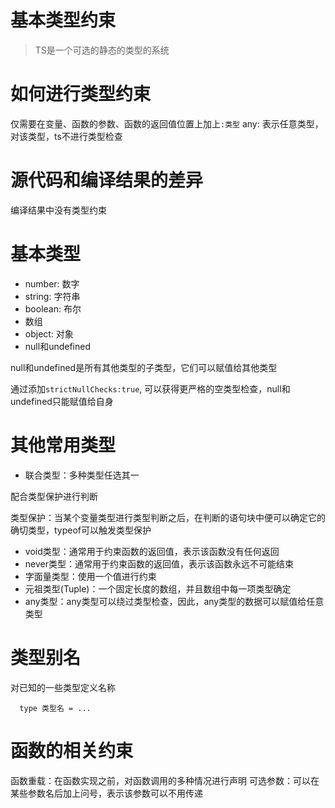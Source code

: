 # 基本类型约束

> TS是一个可选的静态的类型的系统

# 如何进行类型约束

仅需要在变量、函数的参数、函数的返回值位置上加上```:类型```
any: 表示任意类型，对该类型，ts不进行类型检查

# 源代码和编译结果的差异

编译结果中没有类型约束

# 基本类型

- number: 数字
- string: 字符串
- boolean: 布尔
- 数组
- object: 对象
- null和undefined

null和undefined是所有其他类型的子类型，它们可以赋值给其他类型

通过添加```strictNullChecks:true```, 可以获得更严格的空类型检查，null和undefined只能赋值给自身

# 其他常用类型

- 联合类型：多种类型任选其一

配合类型保护进行判断

类型保护：当某个变量类型进行类型判断之后，在判断的语句块中便可以确定它的确切类型，typeof可以触发类型保护

- void类型：通常用于约束函数的返回值，表示该函数没有任何返回
- never类型：通常用于约束函数的返回值，表示该函数永远不可能结束
- 字面量类型：使用一个值进行约束
- 元祖类型(Tuple)：一个固定长度的数组，并且数组中每一项类型确定
- any类型：any类型可以绕过类型检查，因此，any类型的数据可以赋值给任意类型




# 类型别名

对已知的一些类型定义名称
```
  type 类型名 = ...
```

# 函数的相关约束

函数重载：在函数实现之前，对函数调用的多种情况进行声明
可选参数：可以在某些参数名后加上问号，表示该参数可以不用传递